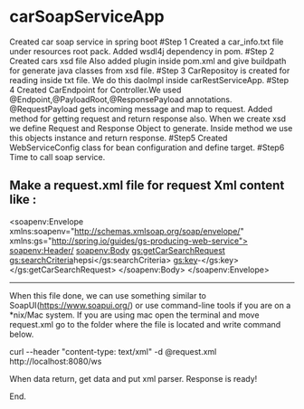 # carSoapServiceApp
Created car soap service in spring boot 
#Step 1 
Created a car_info.txt file under resources root pack.
Added wsdl4j dependency in pom.
#Step 2 
Created cars xsd file 
Also added plugin inside pom.xml and give buildpath for generate java classes from xsd file.
#Step 3
CarRepositoy is created for reading inside txt file. 
We do this daoImpl inside carRestServiceApp.
#Step 4
Created CarEndpoint for Controller.We used @Endpoint,@PayloadRoot,@ResponsePayload annotations.
@RequestPayload gets incoming message and map to request.
Added method for getting request and return response also.
When we create xsd we define Request and Response Object to generate.
Inside method we use this objects instance and return response.
#Step5 
Created WebServiceConfig class for bean configuration and define target.
#Step6 
Time to call soap service.

Make a request.xml file for request
Xml content like :
----------
<soapenv:Envelope xmlns:soapenv="http://schemas.xmlsoap.org/soap/envelope/"
				  xmlns:gs="http://spring.io/guides/gs-producing-web-service">
   <soapenv:Header/>
   <soapenv:Body>
      <gs:getCarSearchRequest>
         <gs:searchCriteria>hepsi</gs:searchCriteria>
         <gs:key>-</gs:key>
      </gs:getCarSearchRequest>
   </soapenv:Body>
</soapenv:Envelope>

-----------
 When this file done, we can use something similar to SoapUI(https://www.soapui.org/) or use command-line tools if you are on a *nix/Mac system.
 If you are using mac open the terminal and move request.xml go to the folder where the file is located and write command below.
 
 curl --header "content-type: text/xml" -d @request.xml http://localhost:8080/ws
 
 When data return, get data and put xml parser. Response is ready!
 
 End.
 
 

